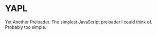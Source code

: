 # YAPL
Yet Another Preloader. The simplest JavaScript preloader I could think of. Probably too simple.

